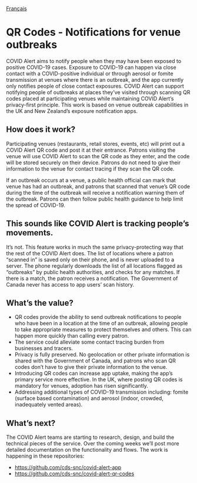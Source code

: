 [Français](https://github.com/cds-snc/covid-alert-documentation/blob/main/produit/codes-qr.md)

# QR Codes - Notifications for venue outbreaks

COVID Alert aims to notify people when they may have been exposed to positive COVID-19 cases. Exposure to COVID-19 can happen via close contact with a COVID-positive individual or through aerosol or fomite transmission at venues where there is an outbreak, and the app currently only notifies people of close contact exposures. COVID Alert can support notifying people of outbreaks at places they’ve visited through scanning QR codes placed at participating venues while maintaining COVID Alert’s privacy-first principle. This work is based on venue outbreak capabilities in the UK and New Zealand’s exposure notification apps.

## How does it work?
Participating venues (restaurants, retail stores, events, etc) will print out a COVID Alert QR code and post it at their entrance. Patrons visiting the venue will use COVID Alert to scan the QR code as they enter, and the code will be stored securely on their device. Patrons do not need to give their information to the venue for contact tracing if they scan the QR code.

If an outbreak occurs at a venue, a public health official can mark that venue has had an outbreak, and patrons that scanned that venue’s QR code during the time of the outbreak will receive a notification warning them of the outbreak. Patrons can then follow public health guidance to help limit the spread of COVID-19.

## This sounds like COVID Alert is tracking people’s movements.
It’s not. This feature works in much the same privacy-protecting way that the rest of the COVID Alert does. The list of locations where a patron “scanned in” is saved only on their phone, and is never uploaded to a server. The phone regularly downloads the list of all locations flagged as “outbreaks” by public health authorities, and checks for any matches. If there is a match, the patron receives a notification. The Government of Canada never has access to app users’ scan history.

## What’s the value?

* QR codes provide the ability to send outbreak notifications to people who have been in a location at the time of an outbreak, allowing people to take appropriate measures to protect themselves and others. This can happen more quickly than calling every patron.
* The service could alleviate some contact tracing burden from businesses and tracers.
* Privacy is fully preserved. No geolocation or other private information is shared with the Government of Canada, and patrons who scan QR codes don’t have to give their private information to the venue.
* Introducing QR codes can increase app uptake, making the app’s primary service more effective. In the UK, where posting QR codes is mandatory for venues, adoption has risen significantly.
* Addressing additional types of COVID-19 transmission including: fomite (surface based contamination) and aerosol (indoor, crowded, inadequately vented areas).

## What’s next?
The COVID Alert teams are starting to research, design, and build the technical pieces of the service. Over the coming weeks we’ll post more detailed documentation on the functionality and flows. The work is happening in these repositories:

* https://github.com/cds-snc/covid-alert-app
* https://github.com/cds-snc/covid-alert-qr-codes
